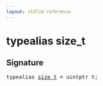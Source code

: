 ```yaml
---
layout: stdlib-reference
---
```


# typealias size\_t

## Signature

<pre>
<span class='code_keyword'>typealias</span> <a href="/stdlib-reference/types/size_t" class="code_type">size_t</a> = uintptr_t;
</pre>

